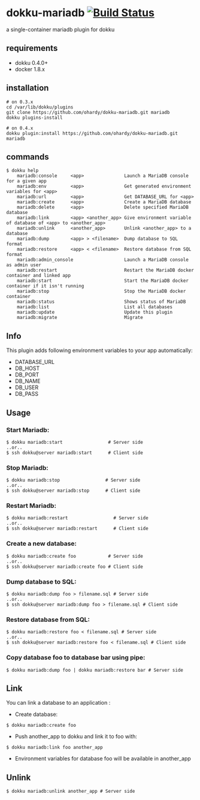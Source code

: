 # dokku-mariadb [![Build Status](https://img.shields.io/travis/ohardy/dokku-name.svg?branch=master "Build Status")](https://travis-ci.org/ohardy/dokku-mariadb)

a single-container mariadb plugin for dokku

## requirements

- dokku 0.4.0+
- docker 1.8.x

## installation

```shell
# on 0.3.x
cd /var/lib/dokku/plugins
git clone https://github.com/ohardy/dokku-mariadb.git mariadb
dokku plugins-install

# on 0.4.x
dokku plugin:install https://github.com/ohardy/dokku-mariadb.git mariadb
```

## commands

```
$ dokku help
    mariadb:console     <app>               Launch a MariaDB console for a given app
    mariadb:env         <app>               Get generated environment variables for <app>
    mariadb:url         <app>               Get DATABASE_URL for <app>
    mariadb:create      <app>               Create a MariaDB database
    mariadb:delete      <app>               Delete specified MariaDB database
    mariadb:link        <app> <another_app> Give environment variable of database of <app> to <another_app>
    mariadb:unlink      <another_app>       Unlink <another_app> to a database
    mariadb:dump        <app> > <filename>  Dump database to SQL format
    mariadb:restore     <app> < <filename>  Restore database from SQL format
    mariadb:admin_console                   Launch a MariaDB console as admin user
    mariadb:restart                         Restart the MariaDB docker container and linked app
    mariadb:start                           Start the MariaDB docker container if it isn't running
    mariadb:stop                            Stop the MariaDB docker container
    mariadb:status                          Shows status of MariaDB
    mariadb:list                            List all databases
    mariadb:update                          Update this plugin
    mariadb:migrate                         Migrate
```

## Info
This plugin adds following environment variables to your app automatically:

* DATABASE_URL
* DB_HOST
* DB_PORT
* DB_NAME
* DB_USER
* DB_PASS

## Usage

### Start Mariadb:
```
$ dokku mariadb:start                 # Server side
..or..
$ ssh dokku@server mariadb:start      # Client side

```

### Stop Mariadb:
```
$ dokku mariadb:stop                 # Server side
..or..
$ ssh dokku@server mariadb:stop      # Client side

```

### Restart Mariadb:
```
$ dokku mariadb:restart                 # Server side
..or..
$ ssh dokku@server mariadb:restart      # Client side

```

### Create a new database:
```
$ dokku mariadb:create foo            # Server side
..or..
$ ssh dokku@server mariadb:create foo # Client side
```

### Dump database to SQL:
```
$ dokku mariadb:dump foo > filename.sql # Server side
..or..
$ ssh dokku@server mariadb:dump foo > filename.sql # Client side
```

### Restore database from SQL:
```
$ dokku mariadb:restore foo < filename.sql # Server side
..or..
$ ssh dokku@server mariadb:restore foo < filename.sql # Client side
```

### Copy database foo to database bar using pipe:
```
$ dokku mariadb:dump foo | dokku mariadb:restore bar # Server side
```


## Link
You can link a database to an application :

- Create database:
```
$ dokku mariadb:create foo
```
- Push another_app to dokku and link it to foo with:
```
$ dokku mariadb:link foo another_app
```
- Environment variables for database foo will be available in another_app

## Unlink
```
$ dokku mariadb:unlink another_app # Server side
```
